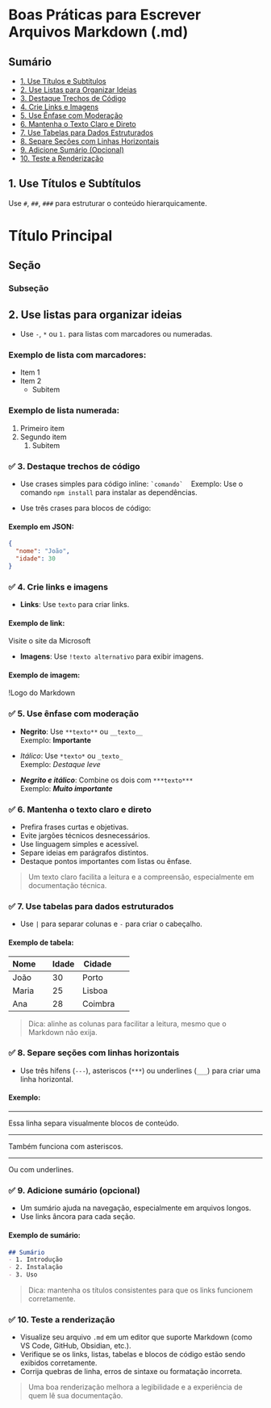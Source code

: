 
# Boas Práticas para Escrever Arquivos Markdown (.md)

## Sumário
- [1. Use Títulos e Subtítulos](#1-use-títulos-e-subtítulos)
- [2. Use Listas para Organizar Ideias](#2-use-listas-para-organizar-ideias)
- [3. Destaque Trechos de Código](#3-destaque-trechos-de-código)
- [4. Crie Links e Imagens](#4-crie-links-e-imagens)
- [5. Use Ênfase com Moderação](#5-use-ênfase-com-moderação)
- [6. Mantenha o Texto Claro e Direto](#6-mantenha-o-texto-claro-e-direto)
- [7. Use Tabelas para Dados Estruturados](#7-use-tabelas-para-dados-estruturados)
- [8. Separe Seções com Linhas Horizontais](#8-separe-seções-com-linhas-horizontais)
- [9. Adicione Sumário (Opcional)](#9-adicione-sumário-opcional)
- [10. Teste a Renderização](#10-teste-a-renderização)

## 1. Use Títulos e Subtítulos
Use `#`, `##`, `###` para estruturar o conteúdo hierarquicamente.

# Título Principal
## Seção
### Subseção

## 2. Use listas para organizar ideias
- Use `-`, `*` ou `1.` para listas com marcadores ou numeradas.

### Exemplo de lista com marcadores:
- Item 1
- Item 2
  - Subitem

### Exemplo de lista numerada:
1. Primeiro item
2. Segundo item
   1. Subitem

### ✅ 3. Destaque trechos de código

- Use crases simples para código inline: `` `comando` ``  
  Exemplo: Use o comando `npm install` para instalar as dependências.

- Use três crases para blocos de código:

#### Exemplo em JSON:
```json
{
  "nome": "João",
  "idade": 30
}
```

### ✅ 4. Crie links e imagens

- **Links**: Use `texto` para criar links.

#### Exemplo de link:
Visite o site da Microsoft

- **Imagens**: Use `!texto alternativo` para exibir imagens.

#### Exemplo de imagem:
!Logo do Markdown

### ✅ 5. Use ênfase com moderação

- **Negrito**: Use `**texto**` ou `__texto__`  
  Exemplo: **Importante**

- *Itálico*: Use `*texto*` ou `_texto_`  
  Exemplo: *Destaque leve*

- ***Negrito e itálico***: Combine os dois com `***texto***`  
  Exemplo: ***Muito importante***

### ✅ 6. Mantenha o texto claro e direto

- Prefira frases curtas e objetivas.
- Evite jargões técnicos desnecessários.
- Use linguagem simples e acessível.
- Separe ideias em parágrafos distintos.
- Destaque pontos importantes com listas ou ênfase.

> Um texto claro facilita a leitura e a compreensão, especialmente em documentação técnica.

### ✅ 7. Use tabelas para dados estruturados

- Use `|` para separar colunas e `-` para criar o cabeçalho.

#### Exemplo de tabela:

| Nome     | Idade | Cidade       |
|----------|-------|--------------|
| João     | 30    | Porto        |
| Maria    | 25    | Lisboa       |
| Ana      | 28    | Coimbra      |

> Dica: alinhe as colunas para facilitar a leitura, mesmo que o Markdown não exija.

### ✅ 8. Separe seções com linhas horizontais

- Use três hífens (`---`), asteriscos (`***`) ou underlines (`___`) para criar uma linha horizontal.

#### Exemplo:

---

Essa linha separa visualmente blocos de conteúdo.

***

Também funciona com asteriscos.

___

Ou com underlines.

### ✅ 9. Adicione sumário (opcional)

- Um sumário ajuda na navegação, especialmente em arquivos longos.
- Use links âncora para cada seção.

#### Exemplo de sumário:

```markdown
## Sumário
- 1. Introdução
- 2. Instalação
- 3. Uso
```

> Dica: mantenha os títulos consistentes para que os links funcionem corretamente.

### ✅ 10. Teste a renderização

- Visualize seu arquivo `.md` em um editor que suporte Markdown (como VS Code, GitHub, Obsidian, etc.).
- Verifique se os links, listas, tabelas e blocos de código estão sendo exibidos corretamente.
- Corrija quebras de linha, erros de sintaxe ou formatação incorreta.

> Uma boa renderização melhora a legibilidade e a experiência de quem lê sua documentação.

